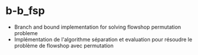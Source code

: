 # b-b_fsp
- Branch and bound implementation for solving flowshop permutation probleme 
- Implémentation de l'algorithme séparation et evaluation pour résoudre le problème de flowshop avec permutation
